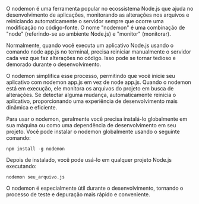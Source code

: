 O nodemon é uma ferramenta popular no ecossistema Node.js que ajuda no desenvolvimento de aplicações, monitorando as alterações nos arquivos e reiniciando automaticamente o servidor sempre que ocorre uma modificação no código-fonte. O nome "nodemon" é uma combinação de "node" (referindo-se ao ambiente Node.js) e "monitor" (monitorar).

Normalmente, quando você executa um aplicativo Node.js usando o comando node app.js no terminal, precisa reiniciar manualmente o servidor cada vez que faz alterações no código. Isso pode se tornar tedioso e demorado durante o desenvolvimento.

O nodemon simplifica esse processo, permitindo que você inicie seu aplicativo com nodemon app.js em vez de node app.js. Quando o nodemon está em execução, ele monitora os arquivos do projeto em busca de alterações. Se detectar alguma mudança, automaticamente reinicia o aplicativo, proporcionando uma experiência de desenvolvimento mais dinâmica e eficiente.

Para usar o nodemon, geralmente você precisa instalá-lo globalmente em sua máquina ou como uma dependência de desenvolvimento em seu projeto. Você pode instalar o nodemon globalmente usando o seguinte comando:

~~~
npm install -g nodemon
~~~

Depois de instalado, você pode usá-lo em qualquer projeto Node.js executando:

~~~
nodemon seu_arquivo.js
~~~

O nodemon é especialmente útil durante o desenvolvimento, tornando o processo de teste e depuração mais rápido e conveniente.